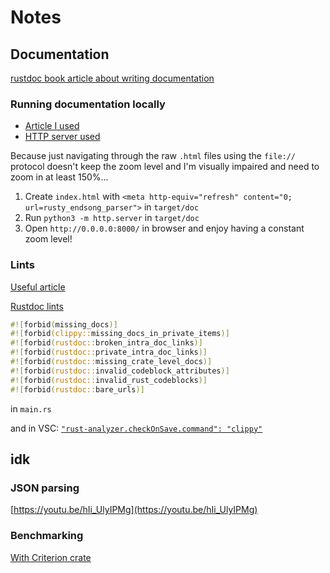 # Notes

## Documentation

[rustdoc book article about writing documentation](https://doc.rust-lang.org/rustdoc/how-to-write-documentation.html)

### Running documentation locally

- [Article I used](https://dev.to/deciduously/prepare-your-rust-api-docs-for-github-pages-2n5i)
- [HTTP server used](https://developer.mozilla.org/en-US/docs/Learn/Common_questions/set_up_a_local_testing_server)

Because just navigating through the raw `.html` files using the `file://` protocol
doesn't keep the zoom level and I'm visually impaired and need to zoom in at least 150%...

1. Create `index.html` with `<meta http-equiv="refresh" content="0; url=rusty_endsong_parser">` in `target/doc`
2. Run `python3 -m http.server` in `target/doc`
3. Open `http://0.0.0.0:8000/` in browser and enjoy having a constant zoom level!

### Lints

[Useful article](https://medium.com/@Razican/enforcing-documentation-in-a-medium-size-rust-project-7b6a2a47b6d6)

[Rustdoc lints](https://doc.rust-lang.org/rustdoc/lints.html)
```rust
#![forbid(missing_docs)]
#![forbid(clippy::missing_docs_in_private_items)]
#![forbid(rustdoc::broken_intra_doc_links)]
#![forbid(rustdoc::private_intra_doc_links)]
#![forbid(rustdoc::missing_crate_level_docs)]
#![forbid(rustdoc::invalid_codeblock_attributes)]
#![forbid(rustdoc::invalid_rust_codeblocks)]
#![forbid(rustdoc::bare_urls)]
```

in `main.rs`

and in VSC:
[`"rust-analyzer.checkOnSave.command": "clippy"`](https://users.rust-lang.org/t/how-to-use-clippy-in-vs-code-with-rust-analyzer/41881/2)

## idk

### JSON parsing

[https://youtu.be/hIi_UlyIPMg](https://youtu.be/hIi_UlyIPMg)

### Benchmarking

[With Criterion crate](https://youtu.be/eIB3Pd5LBkc)
